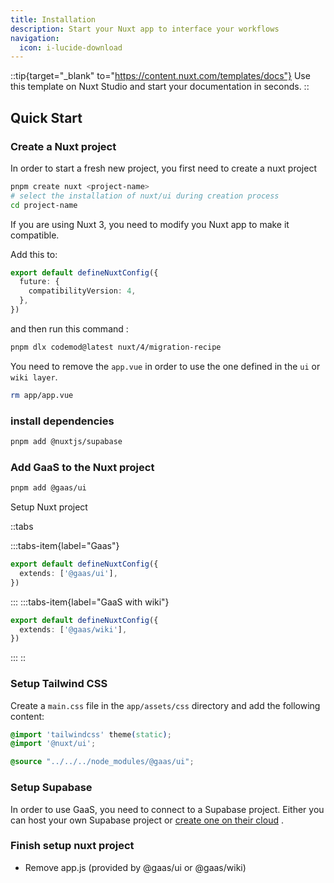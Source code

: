```yaml
---
title: Installation
description: Start your Nuxt app to interface your workflows
navigation:
  icon: i-lucide-download
---
```


::tip{target="_blank" to="https://content.nuxt.com/templates/docs"}
Use this template on Nuxt Studio and start your documentation in seconds.
::

## Quick Start


### Create a Nuxt project
In order to start a fresh new project, you first need to create a nuxt project 

```bash [Terminal]
pnpm create nuxt <project-name>
# select the installation of nuxt/ui during creation process
cd project-name
```

If you are using Nuxt 3, you need to modify you Nuxt app to make it compatible.

Add this to: 

``` ts [nuxt.config.ts]
export default defineNuxtConfig({
  future: {
    compatibilityVersion: 4,
  },
})
```

and then run this command :

``` bash [pnpm]
pnpm dlx codemod@latest nuxt/4/migration-recipe
```

You need to remove the `app.vue` in order to use the one defined in the `ui` or `wiki layer`.


```bash [Terminal]
rm app/app.vue
```

### install dependencies


```bash [pnpm]
pnpm add @nuxtjs/supabase
```

### Add GaaS to the Nuxt project

```bash [Terminal]
pnpm add @gaas/ui
```

Setup Nuxt project

::tabs

:::tabs-item{label="Gaas"}

```ts [nuxt.config.ts]
export default defineNuxtConfig({
  extends: ['@gaas/ui'],
})
```
:::
:::tabs-item{label="GaaS with wiki"}

```ts [nuxt.config.ts]
export default defineNuxtConfig({
  extends: ['@gaas/wiki'],
})
```
:::
::


### Setup Tailwind CSS

Create a `main.css` file in the `app/assets/css` directory and add the following content:

```css [app/assets/css/main.css]
@import 'tailwindcss' theme(static);
@import '@nuxt/ui';

@source "../../../node_modules/@gaas/ui";
```


### Setup Supabase

In order to use GaaS, you need to connect to a Supabase project. Either you can host your own Supabase project or [create one on their cloud](https://supabase.com) .


### Finish setup nuxt project

- Remove app.js (provided by @gaas/ui or @gaas/wiki)
